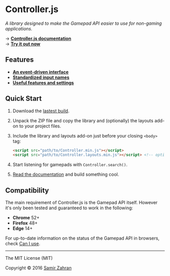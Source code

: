 # Controller.js  

*A library designed to make the Gamepad API easier to use for non-gaming applications.*

→ **[Controller.js documentation](https://github.com/samiare/Controller.js/wiki)**  
→ **[Try it out now](https://samiare.github.io/Controller.js)**  

## Features

* **[An event-driven interface](https://github.com/samiare/Controller.js/wiki#1)**
* **[Standardized input names](https://github.com/samiare/Controller.js/wiki#2)**
* **[Useful features and settings](https://github.com/samiare/Controller.js/wiki#3)**


## Quick Start

1. Download the [lastest build](https://github.com/samiare/Controller.js/releases/latest).
2. Unpack the ZIP file and copy the library and (optionally) the layouts add-on to your project files.
3. Include the library and layouts add-on just before your closing `<body>` tag:

    ```html
    <script src="path/to/Controller.min.js"></script>
    <script src="path/to/Controller.layouts.min.js"></script> <!-- optional -->
    ```
4. Start listening for gamepads with `Controller.search()`.
5. [Read the documentation](https://github.com/samiare/Controller.js/wiki) and build something cool.


## Compatibility

The main requirement of Controller.js is the Gamepad API itself. However it's only been tested and guaranteed to work in the following:

* **Chrome** 52+
* **Firefox** 48+
* **Edge** 14+

For up-to-date information on the status of the Gamepad API in browsers, check [Can I use](http://caniuse.com/#feat=gamepad).


---

The MIT License (MIT)

Copyright © 2016 [Samir Zahran](http://samiare.net)
